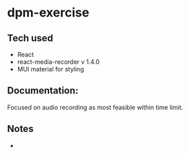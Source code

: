 # dpm-exercise

## Tech used

- React
- react-media-recorder v 1.4.0
- MUI material for styling

## Documentation:

Focused on audio recording as most feasible within time limit.

## Notes

-

